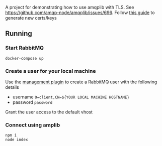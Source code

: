 A project for demonstrating how to use amqplib with TLS. See https://github.com/amqp-node/amqplib/issues/696. Follow [this guide](https://www.rabbitmq.com/ssl.html#manual-certificate-generation) to generate new certs/keys 

## Running

### Start RabbitMQ

```
docker-compose up
```

### Create a user for your local machine

Use the [management plugin](http://localhost:15672/#/users) to create a RabbitMQ user with the following details

- username `O=client,CN=${YOUR LOCAL MACHINE HOSTNAME}`
- password `password`

Grant the user access to the default vhost

### Connect using amplib

```
npm i
node index
```
